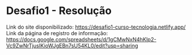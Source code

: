 # Desafio1 - Resolução

Link do site disponibilizado: https://desafio1-curso-tecnologia.netlify.app/
Link da página de registro de informação: https://docs.google.com/spreadsheets/d/1gCMwNxN4hKlp2-Vc9ZwNrTjusIKioWJgEBn7sU54KL0/edit?usp=sharing
